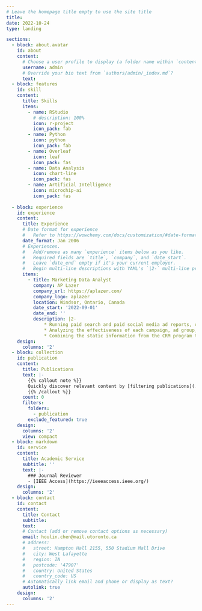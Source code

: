 ```yaml
---
# Leave the homepage title empty to use the site title
title:
date: 2022-10-24
type: landing

sections:
  - block: about.avatar
    id: about
    content:
      # Choose a user profile to display (a folder name within `content/authors/`)
      username: admin
      # Override your bio text from `authors/admin/_index.md`?
      text:
  - block: features
    id: skill
    content:
      title: Skills
      items:
        - name: RStudio
          # description: 100%
          icon: r-project
          icon_pack: fab
        - name: Python
          icon: python
          icon_pack: fab
        - name: Overleaf
          icon: leaf
          icon_pack: fas
        - name: Data Analysis
          icon: chart-line
          icon_pack: fas
        - name: Artificial Intelligence
          icon: microchip-ai
          icon_pack: fas
        
  - block: experience
    id: experience
    content:
      title: Experience
      # Date format for experience
      #   Refer to https://wowchemy.com/docs/customization/#date-format
      date_format: Jan 2006
      # Experiences.
      #   Add/remove as many `experience` items below as you like.
      #   Required fields are `title`, `company`, and `date_start`.
      #   Leave `date_end` empty if it's your current employer.
      #   Begin multi-line descriptions with YAML's `|2-` multi-line prefix.
      items:
        - title: Marketing Data Analyst
          company: AP Lazer
          company_url: https://aplazer.com/
          company_logo: aplazer
          location: Windsor, Ontario, Canada
          date_start: '2022-09-01'
          date_end: ''
          description: |2-
              * Running paid search and paid social media ad reports, calculating ROI, and making summary and comparison tables.
              * Analyzing the effectiveness of each campaign, ad group, and ad.
              * Combining the static information from the CRM program to provide a focused and simplified data table for the marketing team to improve the ads.
    design:
      columns: '2'
  - block: collection
    id: publication
    content:
      title: Publications
      text: |-
        {{% callout note %}}
        Quickly discover relevant content by [filtering publications](./publication/).
        {{% /callout %}}
      count: 0
      filters:
        folders:
          - publication
        exclude_featured: true
    design:
      columns: '2'
      view: compact
  - block: markdown
    id: service
    content:
      title: Academic Service
      subtitle: ''
      text: |-
        ### Journal Reviewer
        - [IEEE Access](https://ieeeaccess.ieee.org/)
    design:
      columns: '2'
  - block: contact
    id: contact
    content:
      title: Contact
      subtitle:
      text: 
      # Contact (add or remove contact options as necessary)
      email: houlin.chen@mail.utoronto.ca
      # address:
      #   street: Hampton Hall 2155, 550 Stadium Mall Drive
      #   city: West Lafayette
      #   region: IN
      #   postcode: '47907'
      #   country: United States
      #   country_code: US
      # Automatically link email and phone or display as text?
      autolink: true
    design:
      columns: '2'
---
```

